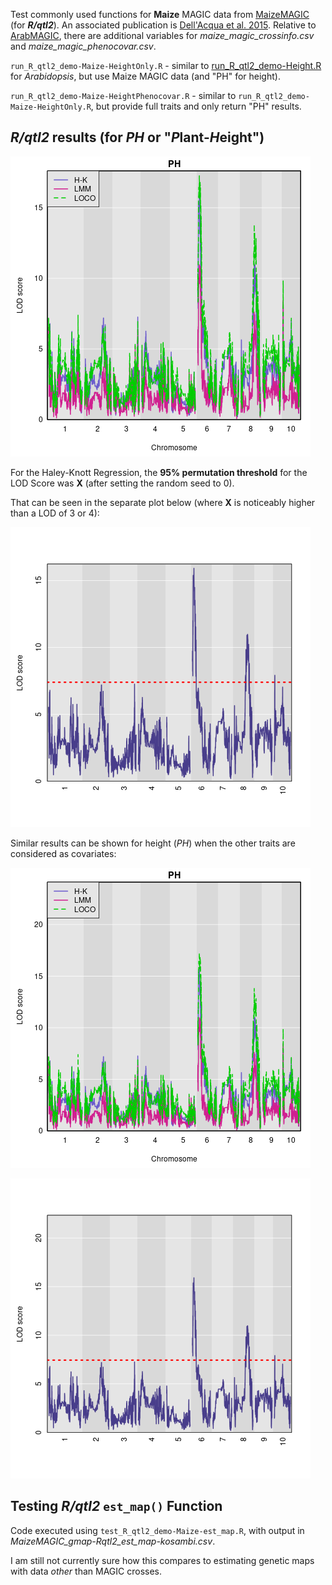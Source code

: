 Test commonly used functions for **Maize** MAGIC data from [MaizeMAGIC](https://github.com/rqtl/qtl2data/tree/main/MaizeMAGIC) (for ***R/qtl2***).  An associated publication is [Dell'Acqua et al. 2015](https://genomebiology.biomedcentral.com/articles/10.1186/s13059-015-0716-z).  Relative to [ArabMAGIC](https://github.com/rqtl/qtl2data/tree/main/ArabMAGIC), there are additional variables for *maize_magic_crossinfo.csv* and *maize_magic_phenocovar.csv*.

`run_R_qtl2_demo-Maize-HeightOnly.R` - similar to [run_R_qtl2_demo-Height.R](https://github.com/cwarden45/BPSC234_Term_Paper-QTL/blob/main/Arabidopsis_MAGIC_Demo_Data/run_R_qtl2_demo-Height.R) for *Arabidopsis*, but use Maize MAGIC data (and "PH" for height).

`run_R_qtl2_demo-Maize-HeightPhenocovar.R` - similar to `run_R_qtl2_demo-Maize-HeightOnly.R`, but provide full traits and only return "PH" results.

## *R/qtl2* results (for *PH* or "*P*lant-*H*eight")

![](MaizeMAGIC_Demo-HeightOnly-Combined_LOD.png)

For the Haley-Knott Regression, the **95% permutation threshold** for the LOD Score was **X** (after setting the random seed to 0).

That can be seen in the separate plot below (where **X** is noticeably higher than a LOD of 3 or 4):

![](MaizeMAGIC_Demo-HeightOnly-HK_LOD.png)

Similar results can be shown for height (*PH*) when the other traits are considered as covariates:

![](MaizeMAGIC_Demo-HeightPhenocovar-Combined_LOD.png)

![](MaizeMAGIC_Demo-HeightPhenocovar-HK_LOD.png)


## Testing *R/qtl2* `est_map()` Function

Code executed using `test_R_qtl2_demo-Maize-est_map.R`, with output in *MaizeMAGIC_gmap-Rqtl2_est_map-kosambi.csv*.

I am still not currently sure how this compares to estimating genetic maps with data *other* than MAGIC crosses.
